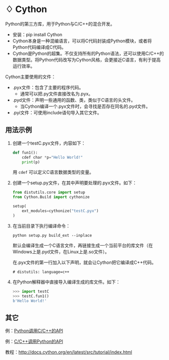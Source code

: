 # ♢ Cython

Python的第三方库，用于Python与C/C++的混合开发。
- 安装：pip install Cython
- Cython本身是一种混编语言，可以将C代码封装成Python模块，或者将Python代码编译成C代码。
- Cython是Python的超集。不仅支持所有的Python语法，还可以使用C/C++的数据类型。将Python代码改写为Cython风格，会更接近C语言，有利于提高运行效率。

Cython主要使用的文件：
- .pyx文件：包含了主要的程序代码。
  - 通常可以把.py文件直接改名为.pyx。
- .pyd文件：声明一些通用的函数、类，类似于C语言的头文件。
  - 当Cython编译一个.pyx文件时，会寻找是否存在同名的.pyd文件。
- .pyi文件：可使用include语句导入其它文件。

## 用法示例

1.  创建一个testC.pyx文件，内容如下：

    ```python
    def fun1():
        cdef char *p="Hello World!"
        print(p)
    ```
    用 `cdef` 可以定义C语言数据类型的变量。

2.  创建一个setup.py文件，在其中声明要处理的.pyx文件。如下：

    ```python
    from distutils.core import setup
    from Cython.Build import cythonize

    setup(
        ext_modules=cythonize("testC.pyx")
    )
    ```

3.  在当前目录下执行编译命令：

    ```
    python setup.py build_ext --inplace
    ```
    默认会编译生成一个C语言文件，再链接生成一个当前平台的库文件（在Windows上是.pyd文件，在Linux上是.so文件）。

    在.pyx文件的第一行加入以下声明，就会让Cython把它编译成C++代码。
    ```
    # distutils: language=c++
    ```

4.  在Python解释器中直接导入编译生成的库文件。如下：

    ```python
    >>> import testC
    >>> testC.fun1()
    b'Hello World!'
    ```

## 其它

例：[Python调用C/C++的API](http://docs.cython.org/en/latest/src/tutorial/clibraries.html)

例：[C/C++调用Python的API](http://docs.cython.org/en/latest/src/userguide/external_C_code.html)

教程：<http://docs.cython.org/en/latest/src/tutorial/index.html>
